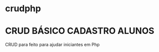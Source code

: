 # crudphp

<!DOCTYPE html>
<html>
<head>
<title>CRUD PHP</title>
</head>
<body>

<h1>CRUD BÁSICO CADASTRO ALUNOS</h1>
<p>CRUD para feito para ajudar iniciantes em Php</p>

</body>
</html>
